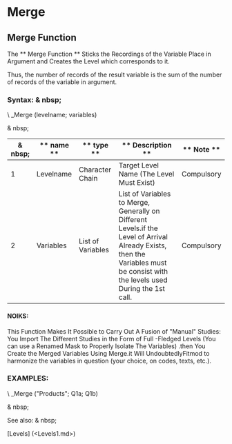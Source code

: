 # Merge

## Merge Function

The ** Merge Function ** Sticks the Recordings of the Variable Place in Argument and Creates the Level which corresponds to it.

Thus, the number of records of the result variable is the sum of the number of records of the variable in argument.

### Syntax: & nbsp;

\ _Merge (levelname; variables)

& nbsp;

| & nbsp; | ** name ** | ** type ** | ** Description ** | ** Note ** |
| --- | --- | --- | --- | --- |
| &#49; | Levelname | Character Chain | Target Level Name (The Level Must Exist) | Compulsory |
| &#50; | Variables | List of Variables | List of Variables to Merge, Generally on Different Levels.if the Level of Arrival Already Exists, then the Variables must be consist with the levels used During the 1st call. | Compulsory |

#### NOIKS:

This Function Makes It Possible to Carry Out A Fusion of "Manual" Studies: You Import The Different Studies in the Form of Full -Fledged Levels (You can use a Renamed Mask to Properly Isolate The Variables) .then You Create the Merged Variables Using Merge.it Will UndoubtedlyFitmod to harmonize the variables in question (your choice, on codes, texts, etc.).

### EXAMPLES:

\ _Merge ("Products"; Q1a; Q1b)

& nbsp;

See also: & nbsp;

[Levels] (<Levels1.md>)